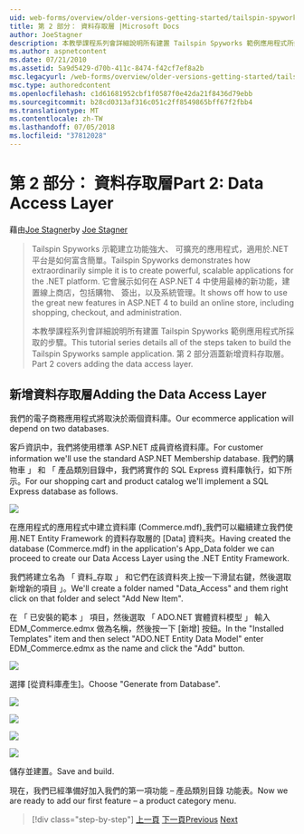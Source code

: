 ```yaml
---
uid: web-forms/overview/older-versions-getting-started/tailspin-spyworks/tailspin-spyworks-part-2
title: 第 2 部分： 資料存取層 |Microsoft Docs
author: JoeStagner
description: 本教學課程系列會詳細說明所有建置 Tailspin Spyworks 範例應用程式所採取的步驟。 第 2 部分涵蓋新增資料存取層。
ms.author: aspnetcontent
ms.date: 07/21/2010
ms.assetid: 5a9d5429-d70b-411c-8474-f42cf7ef8a2b
msc.legacyurl: /web-forms/overview/older-versions-getting-started/tailspin-spyworks/tailspin-spyworks-part-2
msc.type: authoredcontent
ms.openlocfilehash: c1d61681952cbf1f0587f0e42da21f8436d79ebb
ms.sourcegitcommit: b28cd0313af316c051c2ff8549865bff67f2fbb4
ms.translationtype: MT
ms.contentlocale: zh-TW
ms.lasthandoff: 07/05/2018
ms.locfileid: "37812028"
---
```

<a name="part-2-data-access-layer"></a><span data-ttu-id="d4289-104">第 2 部分： 資料存取層</span><span class="sxs-lookup"><span data-stu-id="d4289-104">Part 2: Data Access Layer</span></span>
====================
<span data-ttu-id="d4289-105">藉由[Joe Stagner](https://github.com/JoeStagner)</span><span class="sxs-lookup"><span data-stu-id="d4289-105">by [Joe Stagner](https://github.com/JoeStagner)</span></span>

> <span data-ttu-id="d4289-106">Tailspin Spyworks 示範建立功能強大、 可擴充的應用程式，適用於.NET 平台是如何富含簡單。</span><span class="sxs-lookup"><span data-stu-id="d4289-106">Tailspin Spyworks demonstrates how extraordinarily simple it is to create powerful, scalable applications for the .NET platform.</span></span> <span data-ttu-id="d4289-107">它會展示如何在 ASP.NET 4 中使用最棒的新功能，建置線上商店，包括購物、 簽出，以及系統管理。</span><span class="sxs-lookup"><span data-stu-id="d4289-107">It shows off how to use the great new features in ASP.NET 4 to build an online store, including shopping, checkout, and administration.</span></span>
> 
> <span data-ttu-id="d4289-108">本教學課程系列會詳細說明所有建置 Tailspin Spyworks 範例應用程式所採取的步驟。</span><span class="sxs-lookup"><span data-stu-id="d4289-108">This tutorial series details all of the steps taken to build the Tailspin Spyworks sample application.</span></span> <span data-ttu-id="d4289-109">第 2 部分涵蓋新增資料存取層。</span><span class="sxs-lookup"><span data-stu-id="d4289-109">Part 2 covers adding the data access layer.</span></span>


## <a id="_Toc260221668"></a>  <span data-ttu-id="d4289-110">新增資料存取層</span><span class="sxs-lookup"><span data-stu-id="d4289-110">Adding the Data Access Layer</span></span>

<span data-ttu-id="d4289-111">我們的電子商務應用程式將取決於兩個資料庫。</span><span class="sxs-lookup"><span data-stu-id="d4289-111">Our ecommerce application will depend on two databases.</span></span>

<span data-ttu-id="d4289-112">客戶資訊中，我們將使用標準 ASP.NET 成員資格資料庫。</span><span class="sxs-lookup"><span data-stu-id="d4289-112">For customer information we'll use the standard ASP.NET Membership database.</span></span> <span data-ttu-id="d4289-113">我們的購物車 」 和 「 產品類別目錄中，我們將實作的 SQL Express 資料庫執行，如下所示。</span><span class="sxs-lookup"><span data-stu-id="d4289-113">For our shopping cart and product catalog we'll implement a SQL Express database as follows.</span></span>

![](tailspin-spyworks-part-2/_static/image1.jpg)

<span data-ttu-id="d4289-114">在應用程式的應用程式中建立資料庫 (Commerce.mdf)\_我們可以繼續建立我們使用.NET Entity Framework 的資料存取層的 [Data] 資料夾。</span><span class="sxs-lookup"><span data-stu-id="d4289-114">Having created the database (Commerce.mdf) in the application's App\_Data folder we can proceed to create our Data Access Layer using the .NET Entity Framework.</span></span>

<span data-ttu-id="d4289-115">我們將建立名為 「 資料\_存取 」 和它們在該資料夾上按一下滑鼠右鍵，然後選取 新增新的項目 」。</span><span class="sxs-lookup"><span data-stu-id="d4289-115">We'll create a folder named "Data\_Access" and them right click on that folder and select "Add New Item".</span></span>

<span data-ttu-id="d4289-116">在 「 已安裝的範本 」 項目，然後選取 「 ADO.NET 實體資料模型 」 輸入 EDM\_Commerce.edmx 做為名稱，然後按一下 [新增] 按鈕。</span><span class="sxs-lookup"><span data-stu-id="d4289-116">In the "Installed Templates" item and then select "ADO.NET Entity Data Model" enter EDM\_Commerce.edmx as the name and click the "Add" button.</span></span>

![](tailspin-spyworks-part-2/_static/image2.jpg)

<span data-ttu-id="d4289-117">選擇 [從資料庫產生]。</span><span class="sxs-lookup"><span data-stu-id="d4289-117">Choose "Generate from Database".</span></span>

![](tailspin-spyworks-part-2/_static/image1.png)

![](tailspin-spyworks-part-2/_static/image2.png)

![](tailspin-spyworks-part-2/_static/image3.png)

![](tailspin-spyworks-part-2/_static/image3.jpg)

<span data-ttu-id="d4289-118">儲存並建置。</span><span class="sxs-lookup"><span data-stu-id="d4289-118">Save and build.</span></span>

<span data-ttu-id="d4289-119">現在，我們已經準備好加入我們的第一項功能 – 產品類別目錄 功能表。</span><span class="sxs-lookup"><span data-stu-id="d4289-119">Now we are ready to add our first feature – a product category menu.</span></span>

> [!div class="step-by-step"]
> <span data-ttu-id="d4289-120">[上一頁](tailspin-spyworks-part-1.md)
> [下一頁](tailspin-spyworks-part-3.md)</span><span class="sxs-lookup"><span data-stu-id="d4289-120">[Previous](tailspin-spyworks-part-1.md)
[Next](tailspin-spyworks-part-3.md)</span></span>
